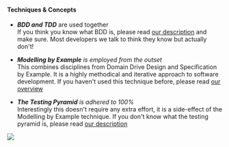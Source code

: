 #### Techniques & Concepts

* ***BDD and TDD*** are used together<br/>
  If you think you know what BDD is, please read [our description](./content/BDD.md) and make sure. Most developers we talk to think they know but actually don't! 

* ***Modelling by Example*** *is employed from the outset*<br/>
  This combines disciplines from Domain Drive Design and Specification by Example. It is a highly methodical and iterative approach to software development. If you haven't used this technique before, please read [our overview](./content/MODELLING-BY-EXAMPLE.md)

* ***The Testing Pyramid*** *is adhered to 100%*<br/>
  Interestingly this doesn't require any extra effort, it is a side-effect of the Modelling by Example technique. If you don't know what the testing pyramid is, please read [our description](./content/TESTING-PYRAMID.md) 

![](https://ga-beacon-xolvio.appspot.com/UA-34846790-2/todo?pixel)
